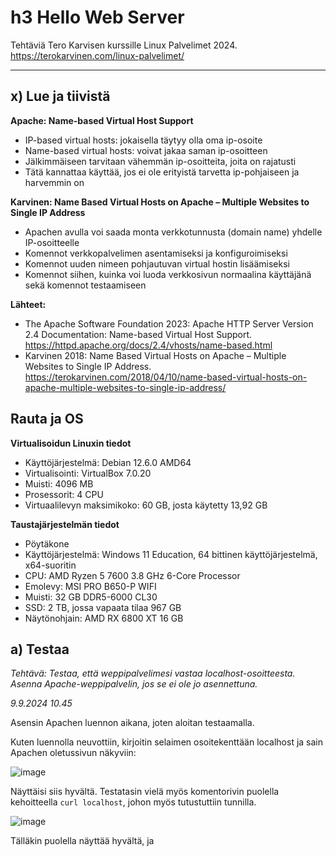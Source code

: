 # h3 Hello Web Server

Tehtäviä Tero Karvisen kurssille Linux Palvelimet 2024. https://terokarvinen.com/linux-palvelimet/

---

## x) Lue ja tiivistä

**Apache: Name-based Virtual Host Support**
- IP-based virtual hosts: jokaisella täytyy olla oma ip-osoite
- Name-based virtual hosts: voivat jakaa saman ip-osoitteen
- Jälkimmäiseen tarvitaan vähemmän ip-osoitteita, joita on rajatusti
- Tätä kannattaa käyttää, jos ei ole erityistä tarvetta ip-pohjaiseen ja harvemmin on


**Karvinen: Name Based Virtual Hosts on Apache – Multiple Websites to Single IP Address**
- Apachen avulla voi saada monta verkkotunnusta (domain name) yhdelle IP-osoitteelle
- Komennot verkkopalvelimen asentamiseksi ja konfiguroimiseksi
- Komennot uuden nimeen pohjautuvan virtual hostin lisäämiseksi
- Komennot siihen, kuinka voi luoda verkkosivun normaalina käyttäjänä sekä  komennot testaamiseen 


**Lähteet:**
- The Apache Software Foundation 2023: Apache HTTP Server Version 2.4 Documentation: Name-based Virtual Host Support. https://httpd.apache.org/docs/2.4/vhosts/name-based.html
- Karvinen 2018: Name Based Virtual Hosts on Apache – Multiple Websites to Single IP Address. https://terokarvinen.com/2018/04/10/name-based-virtual-hosts-on-apache-multiple-websites-to-single-ip-address/


## Rauta ja OS

**Virtualisoidun Linuxin tiedot**

- Käyttöjärjestelmä: Debian 12.6.0 AMD64
- Virtualisointi: VirtualBox 7.0.20
- Muisti: 4096 MB
- Prosessorit: 4 CPU
- Virtuaalilevyn maksimikoko: 60 GB, josta käytetty 13,92 GB

**Taustajärjestelmän tiedot**

- Pöytäkone
- Käyttöjärjestelmä: Windows 11 Education, 64 bittinen käyttöjärjestelmä, x64-suoritin
- CPU: AMD Ryzen 5 7600 3.8 GHz 6-Core Processor
- Emolevy: MSI PRO B650-P WIFI
- Muisti: 32 GB DDR5-6000 CL30
- SSD: 2 TB, jossa vapaata tilaa 967 GB
- Näytönohjain: AMD RX 6800 XT 16 GB


## a) Testaa

*Tehtävä: Testaa, että weppipalvelimesi vastaa localhost-osoitteesta. Asenna Apache-weppipalvelin, jos se ei ole jo asennettuna.*

*9.9.2024 10.45*

Asensin Apachen luennon aikana, joten aloitan testaamalla.

Kuten luennolla neuvottiin, kirjoitin selaimen osoitekenttään localhost ja sain Apachen oletussivun näkyviin:

![image](https://github.com/user-attachments/assets/6a95bea9-c723-402b-b6f7-5fe906ff15fc)

Näyttäisi siis hyvältä. Testatasin vielä myös komentorivin puolella kehoitteella `curl localhost`, johon myös tutustuttiin tunnilla.

![image](https://github.com/user-attachments/assets/8d427ff2-62b4-44cd-9b4a-66c134da2e96)

Tälläkin puolella näyttää hyvältä, ja <title>-kohdassa nähdään sivun nimi It works, joka nähtiin myös selaimen puolella.


## b) Etsi lokista

*9.9.2024 n. klo 11*

*Tehtävä: Etsi lokista rivit, jotka syntyvät, kun lataat omalta palvelimeltasi yhden sivun. Analysoi rivit (eli selitä yksityiskohtaisesti jokainen kohta ja numero, etsi tarvittaessa lähteitä).*

Kurssisivulla vinkataan komennot `sudo tail /var/log/apache2/access.log`, `sudo tail /var/log/apache2/error.log`, joten näillä varmaankin pääsen haluttuihin lokeihin käsiksi. Tutkin asiaa.

Ensimmäisellä komennolla saadaan seuraavanlaista tietoa:

![image](https://github.com/user-attachments/assets/0e7fdc70-f85e-413f-a44c-6562c59055ad)

Ja jälkimmäisellä seuraava:

![image](https://github.com/user-attachments/assets/460cb920-ff23-40d1-b7fb-e9b83ae296fb)

Seuraavaksi perehdyin aiheeseen lisää, jotta osasin tulkita näkemääni.

Apachen sivujen (https://httpd.apache.org/docs/current/logs.html) mukaan pääsyloki (access log) tallentaa kaikki pyynnöt, jotka serveri on prosessoinut. Virheloki (error log) puolestaan on sivuston mukaan tärkein lokitiedosto. Apache lähettää tänne diagnostiikkatietoja ja kirjaa kohtaamansa virheet. Jos kohtaa ongelman serverin käynnistämisessä tai operoinnissa, niin täältä kannattaa tarkistaa ensimmäisenä.

Komennoilla hain siis pääsylokin ja virhelokin.

**Pääsyloki**

Tässä uudestaan pääsylokin kuvakaappaus:

![image](https://github.com/user-attachments/assets/1719de4b-283a-44bb-9a8c-b5e9b8775254)

Pääsylokien aivan alussa on IP-osoite eli 127.0.0.1. Arvelin, että luennolla oli ehkä puhetta localhostin IP-osoitteesta ja ainakin muutamassa tunnilta ottamassani ruutukaappauksessa näkyy sama IP-osoite. Selvitin asian (https://whatismyipaddress.com/localhost) ja kyseessä on tosiaan localhostin IP-osoite.

Ayooluwa Isaiahin (https://betterstack.com/community/guides/logging/how-to-view-and-configure-apache-access-and-error-logs/) mukaan IP-osoitteen perässä olevat kaksi viivaa ovat placeholdereita, ensimmäinen on "remote log name (name used to log in a user)" ja jälkimmäinen "remote username (username of logger-in user)" ja jos näitä ei ole asetettu, tilalla on -. 

Seuraavana on päiväys ja kellonaika. Päiväys on sekä pääsylokissa että virhelokissa tälle päivälle, mutta kellonajat ovat pääsylokin ja virhelokin puolella noin 15 minuutin erotuksella toisistaan. Pääsylokia tarkemmin tarkastelemalla totesin, että siinä on kuvattu edellisen tehtävän toiminnot. Tehtävässä kirjoitin komentoriville `curl localhost` ja hain Firefox-selaimella saman sivun.

*Huomio: Hämmensin itseäni sillä, että olin kirjannut tekemäni toimet edelliseen tehtävään eri järjestykseen kuin lokissa näkyy. Tästä opin, että on tärkeää kirjoittaa raporttiin asiat oikeaan järjestykseen, jotta jos jälkikäteen asioihin joutuu palaamaan, on tulkinta helpompaa. Samoin unohdukseni kirjata kellonaika tämän tehtävän alkuun lisäsi haasteita arvioida lokien kellonaikoja.*

Eli päiväys ja kellonaika ovat se aika, jolloin olen tehnyt komennot. Lokiin on kirjautunut se hetki, kun olen hakenut sivuston tiedot komentorivillä ja verkkoselaimessa ja määritetään vielä se, millä aikavyöhykkeellä käytetty kellonaika on.

"GET / HTTP/1.1" tarkoittaa Ayooluwa Isaiahin mukaan pyynnön metodia, reittiä ja protokollaa. 200 on vastauksen koodi ja 10956 / 3380 on vastauksen koko bitteinä. "-" on viittaajan URL-osoite, jos tarjolla tai muuten placeholderina on jälleen -. Viimeisenä on yksityiskohtaista tietoa pyynnön tehneestä "user agent of the client".


**Virheloki**

Tässä uudestaan virhelokin kuvakaappaus:

![image](https://github.com/user-attachments/assets/bffabe54-b497-41d0-bb3c-509328d816de)

Apachen sivuston (https://httpd.apache.org/docs/current/logs.html) kuvaa virhelokin sisältöä seuraavasti:

- ensimmäisenä lokitiedossa on viestin päiväys ja aika
- seuraavana on moduuli, joka tuottaa viestin
- kolmantena prosessin ID ja mahdollisesti "thread ID"
- neljäntenä "client address", joka teki pyynnön
- viimeisenä tarkka virheviesti

Tarkasteltavassa virhelokissa ensimmäisenä on siis viestin päiväys ja aika. Päiväys on tälle päivälle ja kellonaika on kymmenen minuuttia ennen kuin aloitin tekemään testausta tehtävässä a. Oletan, että kyseessä on suunnilleen kellonaika, jolloin olen tänään käynnistänyt Debianin. Sekunnin murto-osissa on kahdessa lokissa eroa.

Seuraavaksi ovat viestin tuottaneet moduulit, jotka on molemmat merkktty ilmoituksiksi (notice). Apachen toisella sivulla (https://httpd.apache.org/docs/current/mod/directive-dict.html) kerrotaan, että:

- MPM: tulee sanoista Multi-Processing Module 
- Core: keskeisimpiä Apachen osia ja aina käytettävissä.

Eric Stackifyn sivulla (https://stackify.com/apache-error-log-explained/) toteaa, että notice tarkoittaa normaalia, mutta merkittävää tilaa.

[pid 749:tid 749], joka on molemmissa lokeissa, on prosessin id ja myös mahdollisesti "thread ID". Eli molemmissa on sama prosessi id sekä thread id 749.

Client address on Apachen (https://httpd.apache.org/docs/current/logs.html) sivujen esimerkissä hakasuluissa. Tällaista tietoa ei lokeissa ollut näkyvillä. Ericin mukaan virhelokissa puuttuvat parametrit jätetään pois eli vaikuttaisi toimivan eri tavalla kuin pääsyloki, jossa puuttuvien tietojen tilalla oli -.

Viimeisenä on tarkka virheviesti. AH00489 vaikuttaisi olevan kyseisen viestin tunnus, koska keskustelupalstalla Nicola Urbinatin (https://talk.plesk.com/threads/apache-restarts-randomly.358945/) kuvakaappauksissa on sama koodi, kun virhelokin viesti on ilmoittanut "resuming normal operations". Kyseinen viesti vaikuttaisi kertovan, että Apache versionumerolla 2.4.62 ja joka pyörii Debianilla on konfiguroitu ja palaa normaaliin toimintaan. Eli käynnistettyäni Debianin, myös Apache on käynnistynyt.

Toinen viesti puolestaan kertoo, että komentoa /usr/bin/apache2 käytettiin. (Lähde: https://serverfault.com/questions/607873/apache-is-ok-but-what-is-this-in-error-log-mpm-preforknotice)

*(Lopetus klo 13.23.)*

*Kommentti 14.56: Tehtävässä näköjään ei olisikaan tarvinnut analysoida virhelokia, mutta tuskin työ hukkaan meni.*

## c) Etusivu uusiksi

*9.9.2024 14.50*

*Tehtävä: Etusivu uusiksi. Tee uusi name based virtual host. Sivun tulee näkyä suoraan palvelimen etusivulla http://localhost/. Sivua pitää pystyä muokkaamaan normaalina käyttäjänä, ilman sudoa. Tee uusi, laita vanhat pois päältä. Uusi sivu on hattu.example.com, ja tämän pitää näkyä: asetustiedoston nimessä, asetustiedoston ServerName-muuttujassa sekä etusivun sisällössä (esim title, h1 tai p).*

Etsin opettajan ohjesivulta (https://terokarvinen.com/2018/04/10/name-based-virtual-hosts-on-apache-multiple-websites-to-single-ip-address/) neuvoja tehtävän tekemiseen. Sieltä löytyy tällainen komento `$ echo "Default"|sudo tee /var/www/html/index.html`

Kokeilin:

![image](https://github.com/user-attachments/assets/3811de12-e7ba-49f8-bae9-b8545607e931)

Tarvitsin lisätietoa komennosta. Koska googlaamalla ei heti löytynyt suoraa selkeää vastausta, kysyin ChatGPT:ltä seuraavan kysymyksen: "Mitä tämä komento tekee: $ echo "Default"|sudo tee /var/www/html/index.html" ChatGPT kertoi, että `echo "Default"` tulostaa sanan Default ja että `echo`-komento tulostaa tekstin komentoriville. Putki lähettää komennon tulosteen seuraavan komennon syötteeksi. tee-komento lukee syotteen eli tässä tapauksessa "Default"-tekstin ja kirjoittaa sen tiedostoon eli `/var/www/html/index.html`.

Eli jos oikein ymmärsin, komennon olisi pitänyt korvata aiempi etusivun sisältö, mutta sivu näyttää edelleen samalta:

![image](https://github.com/user-attachments/assets/13012819-0642-4b41-94e5-b07b4382ce67)

Hetken ihmeteltyäni ymmärsin tarkistaa kirjoittamani komennon ja sieltä löytyi kirjoitusvirhe. Uusi yritys:

![image](https://github.com/user-attachments/assets/5a4aab15-54ac-4fa0-b8a8-2407ca7a498a)

Kokeillaan myös selaimessa:

![image](https://github.com/user-attachments/assets/0ea9286d-4ffe-472d-a515-a6e4fc419e8d)

Molempiin on nyt vaihtunut alkuperäisen tekstin sijalle pelkkä Default eli etusivun sisältö on muutettu.

Seuraavaksi opettajan ohjeessa lisätään uusi name based virtual host. Tehtävässä uuden sivun nimi on hattu.example.com.

ChatGPT avasi yllä komennon selkeästi, joten palasin ChatGPT:n äärelle ja kysyin "Mitä tämä komento tekee sudoedit /etc/apache2/sites-available/pyora.example.com.conf". ChatGPT:n mukaan komento avaa pyora.example.com konfiguraatiotiedoston muokattavaksi.

Muutin ohjeissa olevan pyora.example.com tilalle hattu.example.com ja katsoi, mitä tapahtuu.

Komento avasi tyhjän tiedoston muokattavaksi.

![image](https://github.com/user-attachments/assets/0c82f00b-6913-4be6-b7ba-b08db69ec344)

Suljin tiedoston tallentamatta, koska olin säätänyt jotain. Kokeilin pari kertaa uudestaan, kunnes löysin oikeat näppäimet, jolla tiedosto tallentui. Alkuun cat-komento ilmoitti, että tiedostoa ei ole ja kun lopulta tallensin tiedoston, komento ei näyttänyt mitään, koska tiedost oli tyhjä.

![image](https://github.com/user-attachments/assets/f45e8b97-1c5f-4db7-aaf4-20289e03930c)

Opettajan ohjesivulla cat-komento näytti tiedoston sisältä tietoja. Aiheuttiko säätäminen jotain ongelmia? Vai kuuluiko minun kirjoittaa cat-komennolla näkyvät tiedot itse tiedostoon?

Kokeilin molempia vaihtoehtoja, mutta ohjesivun seuraava vaihe, jossa pitäisi tehdä verkkosivu normaalina käyttäjänä, ei toimi kummallakaan tavalla. Jokin on ongelmana, mutta en tiedä mikä.

Ihmetellessä raportoinnista jäi jokunen ihmettely ja testikerta nyt välistä, tässä viimeisin. Kuten voi huomata, hattu.example.com oli jo aiemmin otettu käyttöön:

![image](https://github.com/user-attachments/assets/d1fb469e-e730-4be9-8ff2-8472024dc5c0)

Etsin lisätietoa. TechRepublic-kanavan ohjeiden (https://www.youtube.com/watch?v=_uZjqSyLWQM) perusteella tiedot tosiaan tuli itse laittaa tiedostoon. Näin olinkin jo tehnyt, kuten yllä olevasta kuvasta näkyy.

Jotain kuitenkin on vielä väärin, sillä ohjesivun se

Yksi ongelma ainakin oli, että seurasin liian kirjaimellisesti ohjetta. Vaihdoin xubuntun omaan käyttäjänimeeni.

![image](https://github.com/user-attachments/assets/0f26669a-3cc3-4cdc-80e7-c253c6d5fed1)

Käynnistin varalta apache2:n uudelleen. Ja kokeilin mkdir-komentoa uudestaan.

![image](https://github.com/user-attachments/assets/f4922fe1-1934-40bf-9ca0-1a88a79eae06)

Ja nyt ei enää tule virheilmoituksia, kun komennossa on oikeasti olemassa oleva käyttäjänimi.

Jatkoin opettajan ohjeiden mukaisesti:

![image](https://github.com/user-attachments/assets/2fb2662a-36be-4727-bda7-256097d850f3)

Ja kuten näkyy, päivitys onnistui ilman sudoa ja sivulla lukee nyt testi.

Firefoxin puolella ei kuitenkaan vielä löytynyt sivustoa eli jotain on tekemättä. Ohjesivustoa selaamalla löytyi seuraava komento, jonka annoin:

![image](https://github.com/user-attachments/assets/ac598340-b34f-4ec0-a3b0-4e7eb4637e48)

Komento aukaisi tekstitiedoston, johon lisäsin rivin 127.0.0.1 hattu.example.com.

![image](https://github.com/user-attachments/assets/0ca278c7-74a5-4c7f-835a-5a0d46014b7e)

Tämän jälkeen sivustoa pääsi ihailemaan Firefoxin puolella:

![image](https://github.com/user-attachments/assets/7e5bd557-6139-43ca-823a-2ecfb90fb8aa)

Kokeilin terminaalin puolella:

![image](https://github.com/user-attachments/assets/b70f6b89-d463-4625-8a53-602885868686)

Eli näköjään jos haluan hakea pelkästään hattu.example.com-sivun, jätän localhostin pois.

Varsinainen tehtävänanto sanoi, että "Uusi sivu on hattu.example.com, ja tämän pitää näkyä: asetustiedoston nimessä, asetustiedoston ServerName-muuttujassa sekä etusivun sisällössä (esim title, h1 tai p)."

Muokkasin siis vielä sivuston sisältöä.

Etsin index-tiedoston omasta kansiostaan, jotta asia oli minulle selkeämpää ja muokkasin tiedostoa Microlla:

![image](https://github.com/user-attachments/assets/7cbd465e-fd58-4b86-b0f4-ea2f0070b1ac)

![image](https://github.com/user-attachments/assets/9bf5ee7d-54dd-4000-a328-d0d0316cafda)

Ja tältä näyttää selaimessa:

![image](https://github.com/user-attachments/assets/61a1bf82-f222-49c2-a439-daeb765ee2a9)

(Sivun pohjan malli: https://terokarvinen.com/2012/short-html5-page/)

## e) tee validi HTML5 sivu

*9.9.2024 n. klo 21*
*Pidin pitemmän tauon edellisen tehtävän loppupuolella ja unohdin lisätä kellonaikoja sen jälkeen.*

Käytin yllä opettajan lyhyttä HTML5-mallipohjaa (https://terokarvinen.com/2012/short-html5-page/) muokatessani sivua. Eli tehtävä tuli jo äsken suoritettua.

Koska sivu ei ole verkossa, ei yllä olevalle sivulle linkattuun validaattoriin voinut heittää pelkkää verkkosivua. Niinpä kopioin html:n seuraavasta näkymästä:

![image](https://github.com/user-attachments/assets/64508866-96d7-4f2c-928d-2938c81380de)

Ja heitin tekstinä validaattoriin:

![image](https://github.com/user-attachments/assets/b1ea3448-3af5-4ef9-8f8a-9aa3ed6e3f68)

![image](https://github.com/user-attachments/assets/2f69eb61-20aa-4776-a80a-9f0f6a6b0f47)

Validaattorin mukaan olisi toivottavaa lisätä sivulle vielä kielitieto ja "trailing slash":n voisi poistaa.

Kun nämä muutokset tekee, validaattorilla ei ole valitettavaa:

![image](https://github.com/user-attachments/assets/4daf1ed0-87ed-4694-90bc-dd14f9cd2044)

Päivitin myös varsinaisen tiedoston ohjeiden mukaisesti:

![image](https://github.com/user-attachments/assets/690a702d-6c59-4b90-a2e0-e3ce2a524184)


## Anna esimerkit

*9.9.2024 21.20*

*Tehtävä: Anna esimerkit 'curl -I' ja 'curl' -komennoista. Selitä 'curl -I' muutamasta näyttämästä otsakkeesta (response header), mitä ne tarkoittavat.*

`man curl` -sivun mukaan curl on työkalu, jolla voidaan siirtää dataa serveriltä tai serverille ja se tukee monia protokollia.

HackerSploit kertoi Youtube-videollaan, että `curl hattu.example.com`näytti verkkosivun tiedot, kuten olemmekin jo aiemmin nähneet moneen kertaan. Tämä ominaisuus liittyy siihen, että curl tukee http ja https -protkollia.

Seuraavaksi testasin komentoa `curl -I`:

![image](https://github.com/user-attachments/assets/40e1c81e-e32c-48a0-b88d-73fa8e7f2169)

Komento näyttää verkkosivun tietoja. Man curl -sivun mukaan komento hakee pelkästään otsikot (headers).

---

**Lähteet:**
- Apache: Log Files. https://httpd.apache.org/docs/current/logs.html
- Apache: Terms Used to Describe Directives. https://httpd.apache.org/docs/current/mod/directive-dict.html
- ChatGPT
- Eric, 17.3.2023: Apache Error Log Explained. https://stackify.com/apache-error-log-explained/
- HackerSploit, 3.6.2019: Linux Essentials: Curl Fundamentals. https://www.youtube.com/watch?v=Xy7fDxz39FM
- Isaiah, Ayooluwa, 23.11.2023: How to View and Configure Apache Access & Error Logs. https://betterstack.com/community/guides/logging/how-to-view-and-configure-apache-access-and-error-logs/
- Karvinen, Tero: Linux Palvelimet 2024 alkuksyksy. https://terokarvinen.com/linux-palvelimet/
- Karvinen, Tero: Oppitunti 4.9.2024. Linux-palvelimet. https://terokarvinen.com/linux-palvelimet/
- Karvinen, Tero, 2018: Name Based Virtual Hosts on Apache – Multiple Websites to Single IP Address. https://terokarvinen.com/2018/04/10/name-based-virtual-hosts-on-apache-multiple-websites-to-single-ip-address/
- Nicola Urbinati: Apache restarts randomly. https://talk.plesk.com/threads/apache-restarts-randomly.358945/
- Serverfault: Apache is OK, but what is this in error.log - [mpm_prefork:notice]?. https://serverfault.com/questions/607873/apache-is-ok-but-what-is-this-in-error-log-mpm-preforknotice
- TechRepublic, 31.12.2020: Apache web server: How to install and configure a website. https://www.youtube.com/watch?v=_uZjqSyLWQM
- WhatIsMyIPAddress. https://whatismyipaddress.com/localhost

---
  
*Tätä dokumenttia saa kopioida ja muokata GNU General Public License (versio 2 tai uudempi) mukaisesti. http://www.gnu.org/licenses/gpl.html*

*Pohjana Tero Karvinen 2012: Linux kurssi, http://terokarvinen.com*

*Raportin tekijä: Jenni Muhonen*
